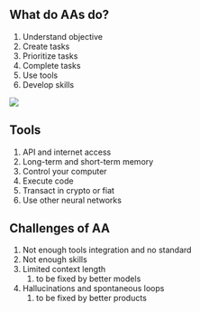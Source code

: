 ## What do AAs do?
1. Understand objective
2. Create tasks
3. Prioritize tasks
4. Complete tasks
5. Use tools
6. Develop skills

![](https://i.imgur.com/zN2rgNa.png)

## Tools
1. API and internet access
2. Long-term and short-term memory
3. Control your computer
4. Execute code
5. Transact in crypto or fiat
6. Use other neural networks

## Challenges of AA
1. Not enough tools integration and no standard
2. Not enough skills
3. Limited context length
	1. to be fixed by better models
4. Hallucinations and spontaneous loops
	1. to be fixed by better products

